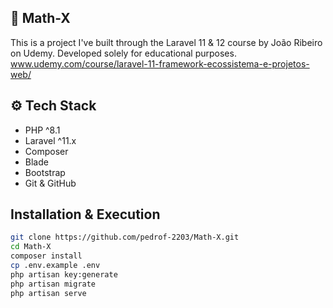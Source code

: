 ## 📐 Math-X
This is a project I've built through the Laravel 11 & 12 course by João Ribeiro on Udemy.
Developed solely for educational purposes.
www.udemy.com/course/laravel-11-framework-ecossistema-e-projetos-web/

## ⚙️ Tech Stack
- PHP ^8.1  
- Laravel ^11.x  
- Composer   
- Blade   
- Bootstrap   
- Git & GitHub

## Installation & Execution
```bash
git clone https://github.com/pedrof-2203/Math-X.git
cd Math-X
composer install
cp .env.example .env
php artisan key:generate
php artisan migrate
php artisan serve
